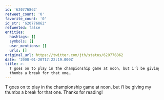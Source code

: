 ```yaml
---
id: '620776862'
retweet_count: '0'
favorite_count: '0'
id_str: '620776862'
retweeted: false
entities:
  hashtags: []
  symbols: []
  user_mentions: []
  urls: []
original_url: https://twitter.com/jth/status/620776862
date: '2008-01-20T17:22:19.000Z'
title: >-
  T goes on to play in the championship game at noon, but i'l be giving my
  thumbs a break for that one…
---
```


T goes on to play in the championship game at noon, but i'l be giving my thumbs a break for that one. Thanks for reading!